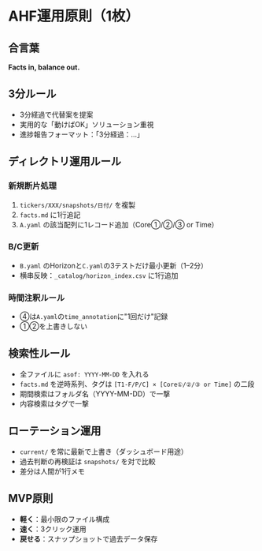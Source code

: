 # AHF運用原則（1枚）

## 合言葉
**Facts in, balance out.**

## 3分ルール
- 3分経過で代替案を提案
- 実用的な「動けばOK」ソリューション重視
- 進捗報告フォーマット：「3分経過：...」

## ディレクトリ運用ルール

### 新規断片処理
1. `tickers/XXX/snapshots/日付/` を複製
2. `facts.md` に1行追記
3. `A.yaml` の該当配列に1レコード追加（Core①/②/③ or Time）

### B/C更新
- `B.yaml` のHorizonと`C.yaml`の3テストだけ最小更新（1–2分）
- 横串反映：`_catalog/horizon_index.csv` に1行追加

### 時間注釈ルール
- ④は`A.yaml`の`time_annotation`に"1回だけ"記録
- ①②を上書きしない

## 検索性ルール
- 全ファイルに `asof: YYYY-MM-DD` を入れる
- `facts.md` を逆時系列、タグは `[T1-F/P/C] × [Core①/②/③ or Time]` の二段
- 期間検索はフォルダ名（YYYY-MM-DD）で一撃
- 内容検索はタグで一撃

## ローテーション運用
- `current/` を常に最新で上書き（ダッシュボード用途）
- 過去判断の再検証は `snapshots/` を対で比較
- 差分は人間が1行メモ

## MVP原則
- **軽く**：最小限のファイル構成
- **速く**：3クリック運用
- **戻せる**：スナップショットで過去データ保存
